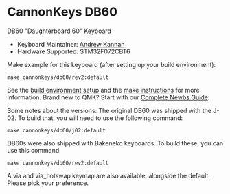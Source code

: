 # CannonKeys DB60

DB60 "Daughterboard 60" Keyboard

* Keyboard Maintainer: [Andrew Kannan](https://github.com/awkannan)
* Hardware Supported: STM32F072CBT6

Make example for this keyboard (after setting up your build environment):

    make cannonkeys/db60/rev2:default

See the [build environment setup](https://docs.qmk.fm/#/getting_started_build_tools) and the [make instructions](https://docs.qmk.fm/#/getting_started_make_guide) for more information. Brand new to QMK? Start with our [Complete Newbs Guide](https://docs.qmk.fm/#/newbs).

Some notes about the versions:
The original DB60 was shipped with the J-02. To build that, you will need to use the following command:

    make cannonkeys/db60/j02:default

DB60s were also shipped with Bakeneko keyboards. To build these, you can use this command:

    make cannonkeys/db60/rev2:default
    
A via and via_hotswap keymap are also available, alongside the default. Please pick your preference.
